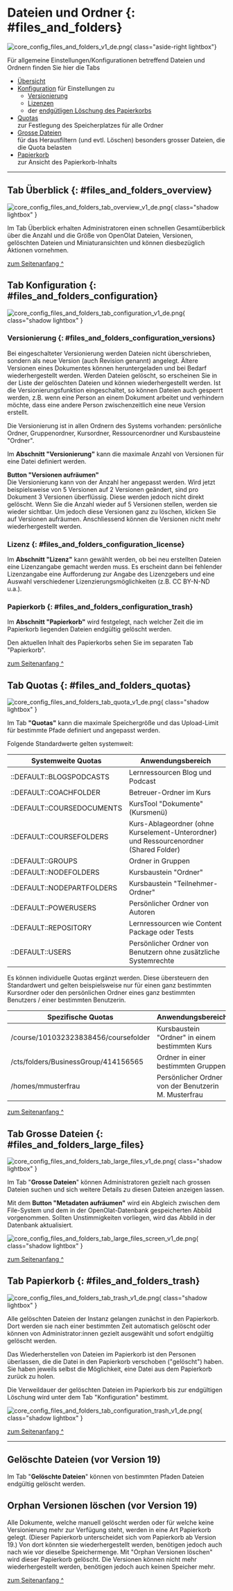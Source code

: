 # Dateien und Ordner {: #files_and_folders}

![core_config_files_and_folders_v1_de.png](assets/core_config_files_and_folders_v1_de.png){ class="aside-right lightbox"}

Für allgemeine Einstellungen/Konfigurationen betreffend Dateien und Ordnern finden Sie hier die Tabs

* [Übersicht](Files_and_Folders.de.md##files_and_folders_overview)
* [Konfiguration](#files_and_folders_configuration) für Einstellungen zu
    * [Versionierung](#files_and_folders_configuration_versions)
    * [Lizenzen](#files_and_folders_configuration_license)
    * der [endgütligen Löschung des Papierkorbs](#files_and_folders_configuration_trash)
* [Quotas](#files_and_folders_quotas)<br>zur Festlegung des Speicherplatzes für alle Ordner
* [Grosse Dateien](#files_and_folders_large_files)<br>für das Herausfiltern (und evtl. Löschen) besonders grosser Dateien, die die Quota belasten
* [Papierkorb](#files_and_folders_trash)<br>zur Ansicht des Papierkorb-Inhalts

---

## Tab Überblick {: #files_and_folders_overview}

![core_config_files_and_folders_tab_overview_v1_de.png](assets/core_config_files_and_folders_tab_overview_v1_de.png){ class="shadow lightbox" }

Im Tab Überblick erhalten Administratoren einen schnellen Gesamtüberblick über die Anzahl und die Größe von OpenOlat Dateien, Versionen, gelöschten Dateien und Miniaturansichten und können diesbezüglich Aktionen vornehmen.

[zum Seitenanfang ^](#files_and_folders)


## Tab Konfiguration {: #files_and_folders_configuration}

![core_config_files_and_folders_tab_configuration_v1_de.png](assets/core_config_files_and_folders_tab_configuration_v1_de.png){ class="shadow lightbox" }


### Versionierung {: #files_and_folders_configuration_versions}


Bei eingeschalteter Versionierung werden Dateien nicht überschrieben, sondern als neue Version (auch Revision genannt) angelegt. Ältere Versionen eines Dokumentes können heruntergeladen und bei Bedarf wiederhergestellt werden. Werden Dateien gelöscht, so erscheinen Sie in der Liste der gelöschten Dateien und können wiederhergestellt werden. Ist die Versionierungsfunktion eingeschaltet, so können Dateien auch gesperrt werden, z.B. wenn eine Person an einem Dokument arbeitet und verhindern möchte, dass eine andere Person zwischenzeitlich eine neue Version erstellt.

Die Versionierung ist in allen Ordnern des Systems vorhanden: persönliche Ordner, Gruppenordner, Kursordner, Ressourcenordner und Kursbausteine "Ordner".

Im **Abschnitt "Versionierung"** kann die maximale Anzahl von Versionen für eine Datei
definiert werden.

**Button "Versionen aufräumen"**<br>
Die Versionierung kann von der Anzahl her angepasst werden. Wird jetzt beispielsweise von 5 Versionen auf 2 Versionen geändert, sind pro Dokument 3 Versionen überflüssig. Diese werden jedoch nicht direkt gelöscht. Wenn Sie die Anzahl wieder auf 5 Versionen stellen, werden sie wieder sichtbar. Um jedoch diese Versionen ganz zu löschen, klicken Sie auf Versionen aufräumen. Anschliessend können die Versionen nicht mehr wiederhergestellt werden.

### Lizenz {: #files_and_folders_configuration_license}

Im **Abschnitt "Lizenz"** kann gewählt werden, ob bei neu erstellten Dateien eine Lizenzangabe gemacht werden muss. Es erscheint dann bei fehlender Lizenzangabe eine Aufforderung zur Angabe des Lizenzgebers und eine Auswahl verschiedener Lizenzierungsmöglichkeiten (z.B. CC BY-N-ND u.a.).


### Papierkorb {: #files_and_folders_configuration_trash}

Im **Abschnitt "Papierkorb"** wird festgelegt, nach welcher Zeit die im Papierkorb liegenden Dateien endgültig gelöscht werden.

Den aktuellen Inhalt des Papierkorbs sehen Sie im separaten Tab "Papierkorb".

[zum Seitenanfang ^](#files_and_folders)



## Tab Quotas {: #files_and_folders_quotas}

![core_config_files_and_folders_tab_quota_v1_de.png](assets/core_config_files_and_folders_tab_quota_v1_de.png){ class="shadow lightbox" }

Im Tab **"Quotas"** kann die maximale Speichergröße und das Upload-Limit für
bestimmte Pfade definiert und angepasst werden.

Folgende Standardwerte gelten systemweit:

Systemweite Quotas | Anwendungsbereich
---------|----------
::DEFAULT::BLOGSPODCASTS | Lernressourcen Blog und Podcast
::DEFAULT::COACHFOLDER | Betreuer-Ordner im Kurs
::DEFAULT::COURSEDOCUMENTS | KursTool "Dokumente" (Kursmenü)
::DEFAULT::COURSEFOLDERS | Kurs-Ablageordner (ohne Kurselement-Unterordner) und Ressourcenordner (Shared Folder)
::DEFAULT::GROUPS | Ordner in Gruppen
::DEFAULT::NODEFOLDERS | Kursbaustein "Ordner"
::DEFAULT::NODEPARTFOLDERS | Kursbaustein "Teilnehmer-Ordner"
::DEFAULT::POWERUSERS | Persönlicher Ordner von Autoren
::DEFAULT::REPOSITORY | Lernressourcen wie Content Package oder Tests
::DEFAULT::USERS | Persönlicher Ordner von Benutzern ohne zusätzliche Systemrechte

Es können individuelle Quotas ergänzt werden. Diese übersteuern den Standardwert und gelten beispielsweise nur für einen ganz bestimmten Kursordner oder den persönlichen Ordner eines ganz bestimmten Benutzers / einer bestimmten Benutzerin.

Spezifische Quotas | Anwendungsbereich
---------|----------
/course/101032323838456/coursefolder | Kursbaustein "Ordner" in einem bestimmten Kurs
/cts/folders/BusinessGroup/414156565 | Ordner in einer bestimmten Gruppen
/homes/mmusterfrau | Persönlicher Ordner von der Benutzerin M. Musterfrau

[zum Seitenanfang ^](#files_and_folders)



## Tab Grosse Dateien {: #files_and_folders_large_files}

![core_config_files_and_folders_tab_large_files_v1_de.png](assets/core_config_files_and_folders_tab_large_files_v1_de.png){ class="shadow lightbox" }

Im Tab "**Grosse Dateien**" können Administratoren gezielt nach grossen Dateien suchen und sich weitere Details zu diesen Dateien anzeigen lassen.

Mit dem **Button "Metadaten aufräumen"** wird ein Abgleich zwischen dem File-System und dem in der OpenOlat-Datenbank gespeicherten Abbild vorgenommen. Sollten Unstimmigkeiten vorliegen, wird das Abbild in der Datenbank aktualisiert.

![core_config_files_and_folders_tab_large_files_screen_v1_de.png](assets/core_config_files_and_folders_tab_large_files_screen_v1_de.png){ class="shadow lightbox" }

[zum Seitenanfang ^](#files_and_folders)


## Tab Papierkorb {: #files_and_folders_trash}

![core_config_files_and_folders_tab_trash_v1_de.png](assets/core_config_files_and_folders_tab_trash_v1_de.png){ class="shadow lightbox" }

Alle gelöschten Dateien der Instanz gelangen zunächst in den Papierkorb. Dort werden sie nach einer bestimmten Zeit automatisch gelöscht oder können von Administrator:innen gezielt ausgewählt und sofort endgültig gelöscht werden.

Das Wiederherstellen von Dateien im Papierkorb ist den Personen überlassen, die die Datei in den Papierkorb verschoben ("gelöscht") haben. Sie haben jeweils selbst die Möglichkeit, eine Datei aus dem Papierkorb zurück zu holen.

Die Verweildauer der gelöschten Dateien im Papierkorb bis zur endgültigen Löschung wird unter dem Tab "Konfiguration" bestimmt.

![core_config_files_and_folders_tab_configuration_trash_v1_de.png](assets/core_config_files_and_folders_tab_configuration_trash_v1_de.png){ class="shadow lightbox" }

[zum Seitenanfang ^](#files_and_folders)


---

## Gelöschte Dateien (vor Version 19)

Im Tab "**Gelöschte Dateien**" können von bestimmten Pfaden Dateien endgültig gelöscht werden.

## Orphan Versionen löschen (vor Version 19)

Alle Dokumente, welche manuell gelöscht werden oder für welche keine Versionierung mehr zur Verfügung steht, werden in eine Art Papierkorb gelegt. (Dieser Papierkorb unterscheidet sich vom Papierkorb ab Version 19.) Von dort könnten sie wiederhergestellt werden, benötigen jedoch auch nach wie vor dieselbe Speichermenge. Mit "Orphan Versionen löschen" wird dieser Papierkorb gelöscht. Die Versionen können nicht mehr wiederhergestellt werden, benötigen jedoch auch keinen Speicher mehr.  

[zum Seitenanfang ^](#files_and_folders)




